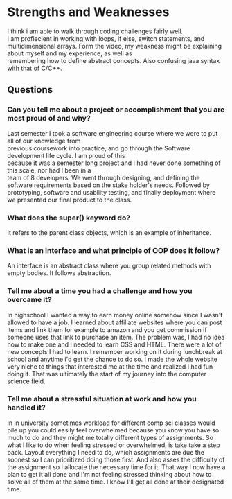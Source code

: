 # Strengths and Weaknesses  

I think i am able to walk through coding challenges fairly well.  
I am profiecient in working with loops, if else, switch statements, and multidimensional arrays. 
Form the video, my weakness might be explaining about myself and my experience,  as well as  
remembering how to define abstract concepts. Also confusing java syntax with that of C/C++.  
  
  
## Questions
### Can you tell me about a project or accomplishment that you are most proud of and why?  
Last semester I took a software engineering course where we were to put all of our knowledge from  
previous coursework into practice, and go through the Software development life cycle. I am proud of this  
because it was a semester long project and I had never done something of this scale, nor had I been in a  
team of 8 developers. We went through designing, and defining the software requirements based on the stake holder's needs. Followed by prototyping, software and usability testing, and finally deployment where we presented our final product to the class.   
  
  
### What does the super() keyword do?
It refers to the parent class objects, which is an example of inheritance. 

### What is an interface and what principle of OOP does it follow?
An interface is an abstract class where you group related methods with empty bodies.
It follows abstraction. 

### Tell me about a time you had a challenge and how you overcame it?
In highschool I wanted a way to earn money online somehow since I wasn't allowed to have a job. I learned about affiliate websites where you can post items and link them for example to amazon and you get commission if someone uses that link to purchase an item. The problem was, I had no idea how to make one and I needed to learn CSS and HTML. There were a lot of new concepts I had to learn. I remember working on it during lunchbreak at school and anytime i'd get the chance to do so. I made the whole website very niche to things that interested me at the time and realized I had fun doing it. That was ultimately the start of my journey into the computer science field. 

### Tell me about a stressful situation at work and how you handled it?
In in university sometimes workload for different comp sci classes would pile up you could easily feel overwhelmed because you know you have so much to do and they might me totally different types of assignments. So what I like to do when feeling stressed or overwhelmed, is take take a step back. Layout everything I need to do, which assignments are due the soonest so I can prioritized doing those first. And also asses the difficulty of the assignment so I allocate the necessary time for it. That way I now have a plan to get it all done and I'm not feeling stressed thinking about how to solve all of them at the same time. I know I'll get all done at their designated time.

